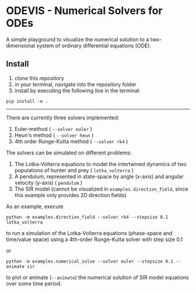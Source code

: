 # ODEVIS - Numerical Solvers for ODEs
A simple playground to visualize the numerical solution to a two-dimensional system of ordinary differential equations (ODE).

## Install

1. clone this repository
2. in your terminal, navigate into the repository folder
3. install by executing the following line in the terminal:

```
pip install -e .
```

---

There are currently three solvers implemented:
1. Euler-method ( `--solver euler` )
2. Heun's method ( `--solver heun` )
3. 4th order Runge-Kutta method ( `--solver rk4` )

The solvers can be simulated on different problems:

1. The Lotka-Volterra equations to model the intertwined dynamics of two populations of hunter and prey ( `lotka_volterra` )
2. A pendulum, represented in state-space by angle (x-axis) and angular velocity (y-axis) ( `pendulum` )
3. The SIR model (cannot be visualized in `examples.direction_field`, since this example only provides 2D direction fields)

As an example, execute

```
python -m examples.direction_field --solver rk4 --stepsize 0.1 lotka_volterra
```

to run a simulation of the Lotka-Volterra equations (phase-space and time/value space) using a 4th-order Runge-Kutta solver with step size 0.1

or

```
python -m examples.numerical_solve --solver euler --stepsize 0.1 --animate sir
```

to plot or animate (`--animate`) the numerical solution of SIR model equations over some time period.
